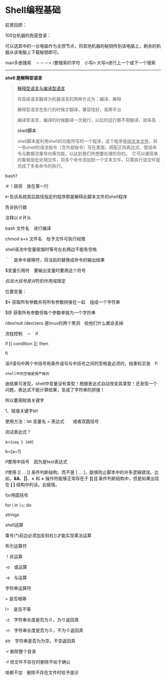 # Shell编程基础

前景回顾：

100台机器的免密登录：

可以选其中的一台电脑作为主控节点，将其他机器的秘钥传到该电脑上，剩余的机器从该电脑上下载秘钥即可。

man手册搜索　－－－>  /要搜索的字符　小写n 大写n进行上一个或下一个搜索

---

**shell 是解释型语言**

> [解释型语言与编译型语言](https://blog.csdn.net/u014647208/article/details/78329187) 
>
> 将高级语言翻译为机器语言的两种方式为：编译、解释
>
>  解释型语言在执行的时候才翻译，兼容性好，易跨平台
>
> 编译型语言，编译的时候翻译一次就行，以后的运行都不用翻译，效率高
>
> **shell脚本**
>
> shell脚本是利用shell的功能所写的一个程序，这个程序是<u>纯文本文件</u>，将一些shell的语法指令（含外部指令）写在里面，搭配正则表达式、管线命令与数据流重导向等功能，以达到我们所想要处理的目的。　它可以被简单的看做是批处理文件，将多个命令添加到一个文本文件，只需执行该文件就完成了多条命令的执行。





bash?

＃！路径　放在第一行

`#!`告诉系统其后路径指定的程序即是解释此脚本文件的shell程序

告诉执行器

注释以＃开头

bash 文件名　进行编译

chmod a+x 文件名　给予文件可执行权限

shell语法中变量赋值时等号左右两边不能有空格

｀｀是命令替换符，将当前的替换成命令的输出结果

$变量引用符　要输出变量时要用这个符号

$后加大括号是对$符的作用域限定

位置变量：

$* 获取所有参数并将所有参数拼接在一起　组成一个字符串

$@  获取所有参数但每个参数单独为一个字符串



/dev/null /dev/zero 是linux的两个黑洞　给他们什么都会丢掉

流程控制　－　if

if [[ condition ]]; then

fi

该if语句中两个中括号和条件语句与中括号之间的空格是必须的，结束标志是　fi

`shell中的空格是很严格的`

由结果可发现，shell中变量没有类型！根据表达式自动改变其类型！还发现一个问题，表达式不能计算结果，变成了字符串的拼接！

所以要用赋值关键字

1、赋值关键字let

使用方法：let 变量名 = 表达式　　或者双圆括号



测试表达式？

a=(`seq 1 100`) 

b=$[$a+1]

if要用中括号　因为是test表达式

if使用 [[ ... ]] 条件判断结构，而不是 [ ... ]，能够防止脚本中的许多逻辑错误。比如，**&&**、**||**、**<** 和 **>** 操作符能够正常存在于 **[[ ]]** 条件判断结构中，但是如果出现在 **[ ]** 结构中的话，会报错。 

for用圆括号





for i in `ls`; do

strings



shell运算

乘号(*)前边必须加反斜杠(\)才能实现乘法运算

布尔运算符

！非运算

-o　或运算 

-a　与运算

字符串运算符

= 是否相等

!=　是否不等

-z　字符串长度是否为０，为０返回真

-n　字符串长度是否为０，不为０返回真

str　字符串是否为为空，不空返回真





-r 删除整个目录

-f 但文件不存在时删除不给于确认

啥都不加　删除不存在文件时给予提示